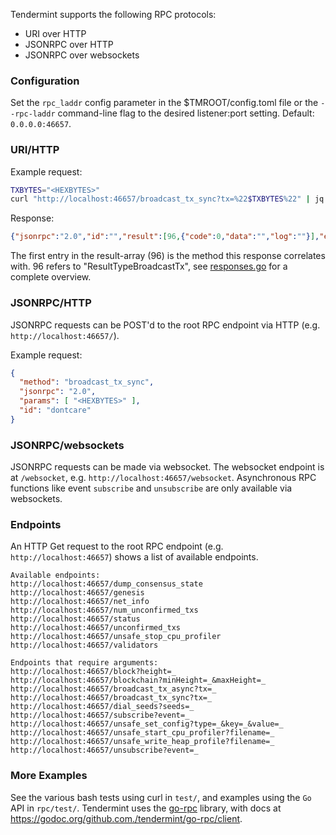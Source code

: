 Tendermint supports the following RPC protocols:
* URI over HTTP
* JSONRPC over HTTP
* JSONRPC over websockets

### Configuration

Set the `rpc_laddr` config parameter in the $TMROOT/config.toml file or the `--rpc-laddr` command-line flag to the desired listener:port setting.  Default: `0.0.0.0:46657`.

### URI/HTTP

Example request:
```bash
TXBYTES="<HEXBYTES>"
curl "http://localhost:46657/broadcast_tx_sync?tx=%22$TXBYTES%22" | jq
```

Response:
```json
{"jsonrpc":"2.0","id":"","result":[96,{"code":0,"data":"","log":""}],"error":""}

```
The first entry in the result-array (96) is the method this response correlates with. 96 refers to "ResultTypeBroadcastTx", see [responses.go](https://github.com/tendermint/tendermint/blob/master/rpc/core/types/responses.go) for a complete overview. 


### JSONRPC/HTTP

JSONRPC requests can be POST'd to the root RPC endpoint via HTTP (e.g. `http://localhost:46657/`).

Example request:
```json
{
  "method": "broadcast_tx_sync",
  "jsonrpc": "2.0",
  "params": [ "<HEXBYTES>" ],
  "id": "dontcare"
}
```

### JSONRPC/websockets

JSONRPC requests can be made via websocket.  The websocket endpoint is at `/websocket`, e.g. `http://localhost:46657/websocket`.  Asynchronous RPC functions like event `subscribe` and `unsubscribe` are only available via websockets.

### Endpoints

An HTTP Get request to the root RPC endpoint (e.g. `http://localhost:46657`) shows a list of available endpoints. 

```
Available endpoints:
http://localhost:46657/dump_consensus_state
http://localhost:46657/genesis
http://localhost:46657/net_info
http://localhost:46657/num_unconfirmed_txs
http://localhost:46657/status
http://localhost:46657/unconfirmed_txs
http://localhost:46657/unsafe_stop_cpu_profiler
http://localhost:46657/validators

Endpoints that require arguments:
http://localhost:46657/block?height=_
http://localhost:46657/blockchain?minHeight=_&maxHeight=_
http://localhost:46657/broadcast_tx_async?tx=_
http://localhost:46657/broadcast_tx_sync?tx=_
http://localhost:46657/dial_seeds?seeds=_
http://localhost:46657/subscribe?event=_
http://localhost:46657/unsafe_set_config?type=_&key=_&value=_
http://localhost:46657/unsafe_start_cpu_profiler?filename=_
http://localhost:46657/unsafe_write_heap_profile?filename=_
http://localhost:46657/unsubscribe?event=_
```

### More Examples

See the various bash tests using curl in `test/`, and examples using the `Go` API in `rpc/test/`. Tendermint uses the [go-rpc](https://github.com/tendermint/go-rpc) library, with docs at https://godoc.org/github.com./tendermint/go-rpc/client.
